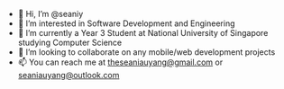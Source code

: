 - 👋 Hi, I’m @seaniy
- 👀 I’m interested in Software Development and Engineering
- 🌱 I’m currently a Year 3 Student at National University of Singapore studying Computer Science
- 💞️ I’m looking to collaborate on any mobile/web development projects
- 📫 You can reach me at theseaniauyang@gmail.com or seaniauyang@outlook.com

<!---
seaniy/seaniy is a ✨ special ✨ repository because its `README.md` (this file) appears on your GitHub profile.
You can click the Preview link to take a look at your changes.
--->
